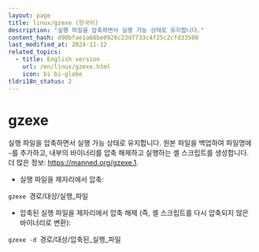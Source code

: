```yaml
---
layout: page
title: linux/gzexe (한국어)
description: "실행 파일을 압축하면서 실행 가능 상태로 유지합니다."
content_hash: d90bfae1a68be0928c23d7733c4f25c2cfd33500
last_modified_at: 2024-11-12
related_topics:
  - title: English version
    url: /en/linux/gzexe.html
    icon: bi bi-globe
tldri18n_status: 2
---
```

# gzexe

실행 파일을 압축하면서 실행 가능 상태로 유지합니다.
원본 파일을 백업하여 파일명에 `~`를 추가하고, 내부의 바이너리를 압축 해제하고 실행하는 셸 스크립트를 생성합니다.
더 많은 정보: <https://manned.org/gzexe.1>.

- 실행 파일을 제자리에서 압축:

`gzexe `<span class="tldr-var badge badge-pill bg-dark-lm bg-white-dm text-white-lm text-dark-dm font-weight-bold">경로/대상/실행_파일</span>

- 압축된 실행 파일을 제자리에서 압축 해제 (즉, 셸 스크립트를 다시 압축되지 않은 바이너리로 변환):

`gzexe -d `<span class="tldr-var badge badge-pill bg-dark-lm bg-white-dm text-white-lm text-dark-dm font-weight-bold">경로/대상/압축된_실행_파일</span>
